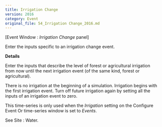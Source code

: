 ```yaml
---
title: Irrigation Change
version: 2016
category: Event
original_file: 54_Irrigation Change_2016.md
---
```


[Event Window : *Irrigation Change* panel]

Enter the inputs specific to an irrigation change event.

**Details**

Enter the inputs that describe the level of forest or agricultural
irrigation from now until the next irrigation event (of the same kind,
forest or agricultural).

There is no irrigation at the beginning of a simulation. Irrigation
begins with the first irrigation event. Turn off future irrigation again
by setting all the inputs of an irrigation event to zero.

This time-series is only used when the *Irrigation* setting on the
Configure Event Or
time-series window is set
to *Events*.

See Site : Water.